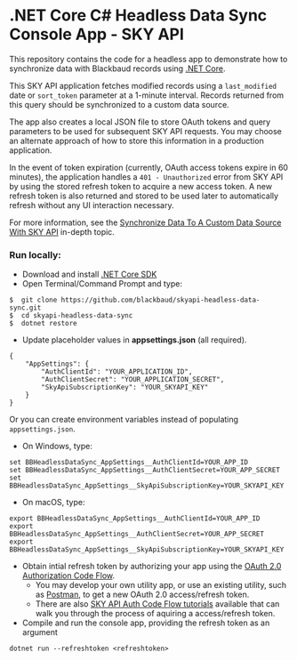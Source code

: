 # .NET Core C# Headless Data Sync Console App - SKY API

This repository contains the code for a headless app to demonstrate how to synchronize data with Blackbaud records using [.NET Core](https://www.microsoft.com/net/core/platform).

This SKY API application fetches modified records using a `last_modified` date or `sort_token` parameter at a 1-minute interval.  Records returned from this query should be synchronized to a custom data source.

The app also creates a local JSON file to store OAuth tokens and query parameters to be used for subsequent SKY API requests. You may choose an alternate approach of how to store this information in a production application.

In the event of token expiration (currently, OAuth access tokens expire in 60 minutes), the application handles a `401 - Unauthorized` error from SKY API by using the stored refresh token to acquire a new access token.  A new refresh token is also returned and stored to be used later to automatically refresh without any UI interaction necessary.

For more information, see the [Synchronize Data To A Custom Data Source With SKY API](https://developer.blackbaud.com/skyapi/docs/resources/in-depth-topics/synchronize-data) in-depth topic.

### Run locally:

- Download and install [.NET Core SDK](https://www.microsoft.com/net/core/)
- Open Terminal/Command Prompt and type:
```
$  git clone https://github.com/blackbaud/skyapi-headless-data-sync.git
$  cd skyapi-headless-data-sync
$  dotnet restore
```
- Update placeholder values in **appsettings.json** (all required).
```
{
    "AppSettings": {
        "AuthClientId": "YOUR_APPLICATION_ID",
        "AuthClientSecret": "YOUR_APPLICATION_SECRET",
        "SkyApiSubscriptionKey": "YOUR_SKYAPI_KEY"
    }
}
```
Or you can create environment variables instead of populating `appsettings.json`.
- On Windows, type:
```
set BBHeadlessDataSync_AppSettings__AuthClientId=YOUR_APP_ID
set BBHeadlessDataSync_AppSettings__AuthClientSecret=YOUR_APP_SECRET
set BBHeadlessDataSync_AppSettings__SkyApiSubscriptionKey=YOUR_SKYAPI_KEY
```
- On macOS, type:
```
export BBHeadlessDataSync_AppSettings__AuthClientId=YOUR_APP_ID
export BBHeadlessDataSync_AppSettings__AuthClientSecret=YOUR_APP_SECRET
export BBHeadlessDataSync_AppSettings__SkyApiSubscriptionKey=YOUR_SKYAPI_KEY
```
- Obtain intial refresh token by authorizing your app using the [OAuth 2.0 Authorization Code Flow](https://developer.blackbaud.com/skyapi/docs/authorization/auth-code-flow).
  - You may develop your own utility app, or use an existing utility, such as [Postman](https://www.postman.com), to get a new OAuth 2.0 access/refresh token.
  - There are also [SKY API Auth Code Flow tutorials](https://developer.blackbaud.com/skyapi/docs/authorization/auth-code-flow/code-samples) available that can walk you through the process of aquiring a access/refresh token.
- Compile and run the console app, providing the refresh token as an argument
```
dotnet run --refreshtoken <refreshtoken>
```
